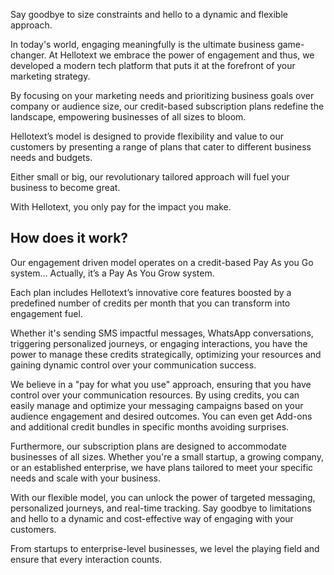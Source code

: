 Say goodbye to size constraints and hello to a dynamic and flexible approach.

In today's world, engaging meaningfully is the ultimate business game-changer. At Hellotext we embrace the power of engagement and thus, we developed a modern tech platform that puts it at the forefront of your marketing strategy. 

By focusing on your marketing needs and prioritizing business goals over company or audience size, our credit-based subscription plans redefine the landscape, empowering businesses of all sizes to bloom. 

Hellotext’s model is designed to provide flexibility and value to our customers by presenting a range of plans that cater to different business needs and budgets.

Either small or big, our revolutionary tailored approach will fuel your business to become great.

With Hellotext, you only pay for the impact you make.

## How does it work?

Our engagement driven model operates on a credit-based Pay As you Go system… Actually, it’s a Pay As You Grow system. 

Each plan includes Hellotext’s innovative core features boosted by a predefined number of credits per month that you can transform into engagement fuel. 

Whether it's sending SMS impactful messages, WhatsApp conversations, triggering personalized journeys, or engaging interactions, you have the power to manage these credits strategically, optimizing your resources and gaining dynamic control over your communication success.

We believe in a "pay for what you use" approach, ensuring that you have control over your communication resources. By using credits, you can easily manage and optimize your messaging campaigns based on your audience engagement and desired outcomes. You can even get Add-ons and additional credit bundles in specific months avoiding surprises. 

Furthermore, our subscription plans are designed to accommodate businesses of all sizes. Whether you're a small startup, a growing company, or an established enterprise, we have plans tailored to meet your specific needs and scale with your business.

With our flexible model, you can unlock the power of targeted messaging, personalized journeys, and real-time tracking. Say goodbye to limitations and hello to a dynamic and cost-effective way of engaging with your customers.

From startups to enterprise-level businesses, we level the playing field and ensure that every interaction counts.